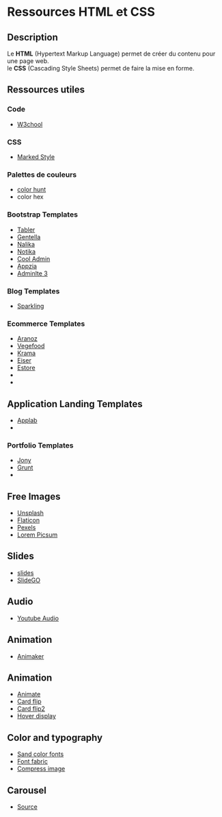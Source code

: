 # Ressources HTML et CSS


## Description

Le **HTML** (Hypertext Markup Language) permet de créer du contenu pour une page web.  
le **CSS** (Cascading Style Sheets) permet de faire la mise en forme. 

## Ressources utiles

### Code 

* [W3chool](https://www.w3schools.com/howto/howto_css_vertical_menu.asp)

### CSS

* [Marked Style](http://markedstyle.com/styles/kult)

### Palettes de couleurs

* [color hunt](https://colorhunt.co/)
* color hex

### Bootstrap Templates

* [Tabler](https://github.com/tabler/tabler?ref=appseed)
* [Gentella](https://github.com/ColorlibHQ/gentelella)
* [Nalika](https://github.com/puikinsh/nalika)
* [Notika](https://github.com/puikinsh/notika)
* [Cool Admin](https://github.com/puikinsh/CoolAdmin)
* [Appzia](https://themesdesign.in/appzia/form-advanced.html)
* [Adminlte 3](https://adminlte.io/themes/v3/)


### Blog Templates

* [Sparkling](https://colorlib.com/sparkling/)

### Ecommerce Templates
* [Aranoz](https://colorlib.com/wp/template/aranoz/)
* [Vegefood](https://colorlib.com/wp/template/vegefoods/)
* [Krama](https://colorlib.com/wp/template/karma/)
* [Eiser](https://colorlib.com/wp/template/eiser/)
* [Estore](https://colorlib.com/wp/template/estore/)
* []()
* []()

## Application Landing Templates
* [Applab](https://colorlib.com/wp/template/applab/)
* []()

### Portfolio Templates
* [Jony](https://colorlib.com/wp/template/jony/)
* [Grunt](https://colorlib.com/wp/template/grunt/)
* []()

## Free Images

* [Unsplash](https://unsplash.com/) 
* [Flaticon](https://www.flaticon.com/) 
* [Pexels](https://www.pexels.com/fr-fr/) 
* [Lorem Picsum](https://picsum.photos/) 

## Slides
* [slides](https://business.tutsplus.com/fr/articles/best-business-presentation-templates-for-google-slides-2018--cms-31177)
* [SlideGO](https://slidesgo.com/)

## Audio

* [Youtube Audio](https://www.youtube.com/audiolibrary/music?nv=1)

## Animation

* [Animaker](https://tool.animaker.fr/dashboard)

## Animation

* [Animate](https://animate.style/)
* [Card flip](card_flip)
* [Card flip2](card_flip2)
* [Hover display](https://www.w3schools.com/howto/howto_css_display_element_hover.asp) 

## Color and typography

* [Sand color fonts](https://www.colorsandfonts.com/)
* [Font fabric](https://www.fontfabric.com/)
* [Compress image](https://compressor.io/)

## Carousel
* [Source](https://kenwheeler.github.io/slick/)